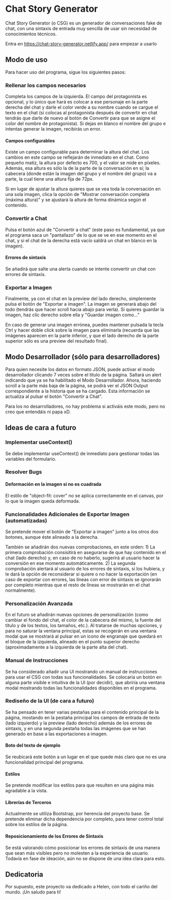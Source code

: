 # Chat Story Generator
Chat Story Generator (o CSG) es un generador de conversaciones fake de chat, con una sintaxis de entrada muy sencilla de usar sin necesidad de conocimientos técnicos.

Entra en https://chat-story-generator.netlify.app/ para empezar a usarlo

## Modo de uso
Para hacer uso del programa, sigue los siguientes pasos:

### Rellenar los campos necesarios
Completa los campos de la izquierda. El campo del protagonista es opcional, y lo único que hará es colocar a ese personaje en la parte derecha del chat y darle el color verde a su nombre cuando se cargue el texto en el chat (si colocas al protagonista después de convertir en chat tendrás que darle de nuevo al botón de Convertir para que se asigne el color del nombre de protagonista). Si dejas en blanco el nombre del grupo e intentas generar la imagen, recibirás un error.

#### Campos configurables
Existe un campo configurable para determinar la altura del chat. Los cambios en este campo se reflejarán de inmediato en el chat.
Como pequeño matiz, la altura por defecto es 700, y el valor se mide en píxeles. Además, esa altura es sólo la de la parte de la conversación en sí; la cabecera (donde están la imagen del grupo y el nombre del grupo) va a parte, la cual tiene una altura fija de 72px.

Si en lugar de ajustar la altura quieres que se vea toda la conversación en una sola imagen, clica la opción de "Mostrar conversación completa (máxima altura)" y se ajustará la altura de forma dinámica según el contenido.

### Convertir a Chat	
Pulsa el botón azul de "Convertir a chat" (este paso es fundamental, ya que el programa saca un "pantallazo" de lo que se ve en ese momento en el chat, y si el chat de la derecha está vacío saldrá un chat en blanco en la imagen).

#### Errores de sintaxis
Se añadirá que salte una alerta cuando se intente convertir un chat con errores de sintaxis.

### Exportar a Imagen
Finalmente, ya con el chat en la preview del lado derecho, simplemente pulsa el botón de "Exportar a imagen". La imagen se generará abajo del todo (tendrás que hacer scroll hacia abajo para verla). Si quieres guardar la imagen, haz clic derecho sobre ella y "Guardar imagen como..."

En caso de generar una imagen errónea, puedes mantener pulsada la tecla Ctrl y hacer doble click sobre la imagen para eliminarla (recuerda que las imágenes aparecen en la parte inferior, y que el lado derecho de la parte superior sólo es una preview del resultado final).

## Modo Desarrollador (sólo para desarrolladores)
Para quien necesite los datos en formato JSON, puede activar el modo desarrollador clicando 7 veces sobre el título de la página. Saltará un alert indicando que ya se ha habilitado el Modo Desarrollador. Ahora, haciendo scroll a la parte más baja de la página, se podrá ver el JSON Output correspondiente a la historia que se ha cargado. Esta información se actualiza al pulsar el botón "Convertir a Chat".

Para los no desarrolladores, no hay problema si activáis este modo, pero no creo que entendáis ni papa xD.


## Ideas de cara a futuro

### Implementar useContext()
Se debe implementar useContext() de inmediato para gestionar todas las variables del formulario.

### Resolver Bugs

#### Deformación en la imagen si no es cuadrada
El estilo de "object-fit: cover" no se aplica correctamente en el canvas, por lo que la imagen queda deformada.

### Funcionalidades Adicionales de Exportar Imagen (automatizadas)
Se pretende mover el botón de "Exportar a imagen" junto a los otros dos botones, aunque éste alineado a la derecha.

También se añadirán dos nuevas comprobaciones, en este orden:
	1) La primera comprobación consisitirá en asegurarse de que hay contenido en el chat (lado derecho) y, en caso de no haberlo, sugerirá al usuario hacer la conversión en ese momento automáticamente. 
	2) La segunda comprobación alertará al usuario de los errores de sintaxis, si los hubiera, y le dará la opción de reconsiderar si quiere o no hacer la exportación (en caso de exportar con errores, las líneas con error de sintaxis se ignorarán por completo mientras que el resto de líneas se mostrarán en el chat normalmente).

### Personalización Avanzada
En el futuro se añadirán nuevas opciones de personalización (como cambiar el fondo del chat, el color de la cabecera del mismo, la fuente del título y de los textos, los tamaños, etc.). Al tratarse de muchas opciones, y para no saturar la ventana principal, estas se recogerán en una ventana modal que se mostrará al pulsar en un icono de engranaje que quedará en el bloque de la izquierda, alineado en el punto superior derecho (aproximadamente a la izquierda de la parte alta del chat).

### Manual de Instrucciones
Se ha considerado añadir una UI mostrando un manual de instrucciones para usar el CSG con todas sus funcionalidades. Se colocaría un botón en alguna parte visible e intuitiva de la UI (por decidir), que abriría una ventana modal mostrando todas las funcionalidades disponibles en el programa.

### Rediseño de la UI (de cara a futuro)
Se ha pensado en tener varias pestañas para el contenido principal de la página, mostando en la pestaña principal los campos de entrada de texto (lado izquierdo) y la preview (lado derecho) además de los errores de sintaxis, y en una segunda pestaña todas las imágenes que se han generado en base a las exportaciones a imagen.

#### Boto del texto de ejemplo
Se reubicará este botón a un lugar en el que quede más claro que no es una funcionalidad principal del programa.

#### Estilos
Se pretende modificar los estilos para que resulten en una página más agradable a la vista.

#### Librerías de Terceros
Actualmente se utiliza Bootstrap, por herencia del proyecto base. Se pretende eliminar dicha dependencia por completo, para tener control total sobre los estilos de la página.

#### Reposicionamiento de los Errores de Sintaxis
Se está valorando cómo posicionar los errores de sintaxis de una manera que sean más visibles pero no molesten a la experiencia de usuario.
Todavía en fase de ideación, aún no se dispone de una idea clara para esto.

## Dedicatoria
Por supuesto, este proyecto va dedicado a Helen, con todo el cariño del mundo. ¡Un saludo para ti!
